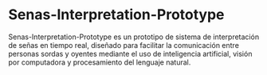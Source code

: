 # Senas-Interpretation-Prototype
Senas-Interpretation-Prototype es un prototipo de sistema de interpretación de señas en tiempo real, diseñado para facilitar la comunicación entre personas sordas y oyentes mediante el uso de inteligencia artificial, visión por computadora y procesamiento del lenguaje natural.  
